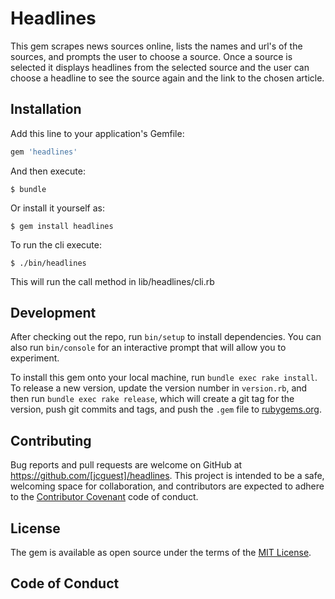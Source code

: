 # Headlines

This gem scrapes news sources online, lists the names and url's of the sources, and prompts the user to choose a source. Once a source is selected it displays headlines from the selected source and the user can choose a headline to see the source again and the link to the chosen article. 

## Installation

Add this line to your application's Gemfile:

```ruby
gem 'headlines'
```

And then execute:

    $ bundle

Or install it yourself as:

    $ gem install headlines

To run the cli execute:

    $ ./bin/headlines

This will run the call method in lib/headlines/cli.rb

## Development

After checking out the repo, run `bin/setup` to install dependencies. You can also run `bin/console` for an interactive prompt that will allow you to experiment.

To install this gem onto your local machine, run `bundle exec rake install`. To release a new version, update the version number in `version.rb`, and then run `bundle exec rake release`, which will create a git tag for the version, push git commits and tags, and push the `.gem` file to [rubygems.org](https://rubygems.org).

## Contributing

Bug reports and pull requests are welcome on GitHub at https://github.com/[jcguest]/headlines. This project is intended to be a safe, welcoming space for collaboration, and contributors are expected to adhere to the [Contributor Covenant](http://contributor-covenant.org) code of conduct.

## License

The gem is available as open source under the terms of the [MIT License](https://opensource.org/licenses/MIT).

## Code of Conduct

